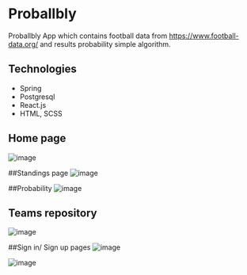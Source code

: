 # Proballbly
Proballbly App which contains football data from https://www.football-data.org/ and results probability simple algorithm.

## Technologies
* Spring
* Postgresql
* React.js
* HTML, SCSS

## Home page
![image](https://user-images.githubusercontent.com/62140815/122221636-bff57580-ceb1-11eb-9b80-2ba8443d76b8.png)

##Standings page
![image](https://user-images.githubusercontent.com/62140815/122221716-d7ccf980-ceb1-11eb-9edc-9b443d71ded0.png)

##Probability
![image](https://user-images.githubusercontent.com/62140815/122221857-fa5f1280-ceb1-11eb-8b02-5478e2050bd8.png)

## Teams repository
![image](https://user-images.githubusercontent.com/62140815/122221915-09de5b80-ceb2-11eb-817c-d2252085d832.png)

##Sign in/ Sign up pages
![image](https://user-images.githubusercontent.com/62140815/122222040-29758400-ceb2-11eb-8040-11c726199bb6.png)

![image](https://user-images.githubusercontent.com/62140815/122222090-35f9dc80-ceb2-11eb-8c43-3985b548690f.png)

